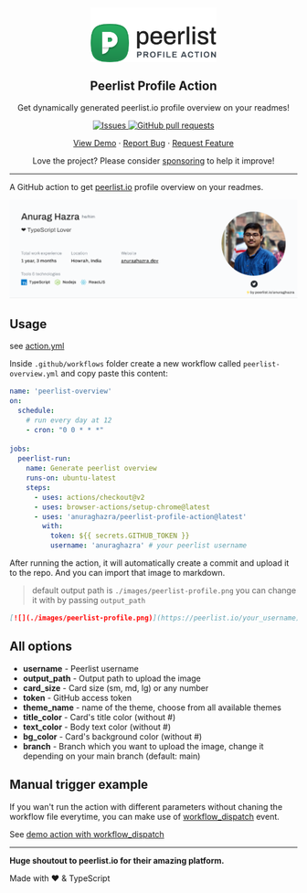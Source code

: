 <p align="center">
 <img width="220px" src="./images/logo.svg" align="center" alt="Peerlist Profile Action" />
 <h2 align="center">Peerlist Profile Action</h2>
 <p align="center">Get dynamically generated peerlist.io profile overview on your readmes!</p>
</p>
  <p align="center">
    <a href="https://github.com/anuraghazra/peerlist-profile-action/issues">
      <img alt="Issues" src="https://img.shields.io/github/issues/anuraghazra/peerlist-profile-action?color=0088ff" />
    </a>
    <a href="https://github.com/anuraghazra/peerlist-profile-action/pulls">
      <img alt="GitHub pull requests" src="https://img.shields.io/github/issues-pr/anuraghazra/peerlist-profile-action?color=0088ff" />
    </a>
  </p>

  <p align="center">
    <a href="#demo">View Demo</a>
    ·
    <a href="https://github.com/anuraghazra/peerlist-profile-action/issues/new/choose">Report Bug</a>
    ·
    <a href="https://github.com/anuraghazra/peerlist-profile-action/issues/new/choose">Request Feature</a>
  </p>
</p>
<p align="center">Love the project? Please consider <a href="https://github.com/sponsors/anuraghazra">sponsoring</a> to help it improve!


-------

A GitHub action to get [peerlist.io](https://peerlist.io) profile overview on your readmes.


[![Anurag Hazra's peerlist profile](./images/peerlist-profile.png)](https://peerlist.io/anuraghazra)

## Usage

see [action.yml](./action.yml)

Inside `.github/workflows` folder create a new workflow called `peerlist-overview.yml` and copy paste this content: 

```yml
name: 'peerlist-overview'
on:
  schedule:
    # run every day at 12
    - cron: "0 0 * * *"
  
jobs:
  peerlist-run:
    name: Generate peerlist overview
    runs-on: ubuntu-latest
    steps:
      - uses: actions/checkout@v2
      - uses: browser-actions/setup-chrome@latest
      - uses: 'anuraghazra/peerlist-profile-action@latest'
        with:
          token: ${{ secrets.GITHUB_TOKEN }}
          username: 'anuraghazra' # your peerlist username
```

After running the action, it will automatically create a commit and upload it to the repo. And you can import that image to markdown.

> default output path is `./images/peerlist-profile.png` you can change it with by passing `output_path`
  
```md
[![](./images/peerlist-profile.png)](https://peerlist.io/your_username)
```

## All options

- **username** - Peerlist username 
- **output_path** - Output path to upload the image
- **card_size** - Card size (sm, md, lg) or any number
- **token** - GitHub access token
- **theme_name** - name of the theme, choose from all available themes
- **title_color** - Card's title color (without #)
- **text_color** - Body text color (without #)
- **bg_color** - Card's background color (without #)
- **branch** - Branch which you want to upload the image, change it depending on your main branch (default: main)


## Manual trigger example

If you wan't run the action with different parameters without chaning the workflow file everytime, you can make use of [workflow_dispatch](https://docs.github.com/en/actions/learn-github-actions/events-that-trigger-workflows#workflow_dispatch) event.

See [demo action with workflow_dispatch](./.github/workflows/demo.yml)

-----

**Huge shoutout to peerlist.io for their amazing platform.**

Made with :heart: & TypeScript